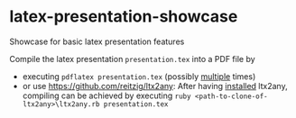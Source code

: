# latex-presentation-showcase
Showcase for basic latex presentation features

Compile the latex presentation `presentation.tex` into a PDF file by 
+ executing `pdflatex presentation.tex` (possibly [multiple](https://tex.stackexchange.com/questions/30330/how-can-i-avoid-compiling-twice) times) 
+ or use https://github.com/reitzig/ltx2any: After having [installed](https://github.com/reitzig/ltx2any/wiki]) ltx2any, compiling can be achieved by executing `ruby <path-to-clone-of-ltx2any>\ltx2any.rb presentation.tex`
